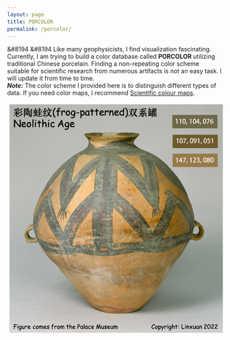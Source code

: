 ```yaml
---
layout: page
title: PORCOLOR
permalink: /porcolor/
---
```



 &#8194
  &#8194
  Like many geophysicists, I find visualization fascinating. Currently, I am trying to build a color database called <b>PORCOLOR</b> utilizing traditional Chinese porcelain. Finding a non-repeating color scheme suitable for scientific research from numerous artifacts is not an easy task. I will update it from time to time.
<br>
<b><i>Note:</i></b> The color scheme I provided here is to distinguish different types of data. If you need color maps, I recommend <a href="https://www.fabiocrameri.ch/colourmaps">Scientific colour maps</a>.


![11](./PORCOLOR_UPLOAD/1.png)

